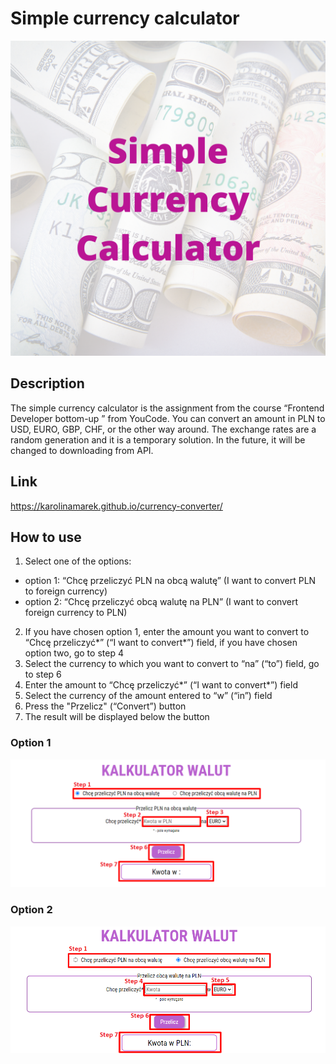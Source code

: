 # Simple currency calculator 
![](./image/SimpleCurrencyCalculator.png)
## Description 
The simple currency calculator is the assignment from the course “Frontend Developer bottom-up ” from YouCode. You can convert an amount in PLN to USD, EURO, GBP, CHF, or the other way around. The exchange rates are a random generation and it is a temporary solution. In the future, it will be changed to downloading from API.
## Link
https://karolinamarek.github.io/currency-converter/
## How to use 
1. Select one of the options:
- option 1: “Chcę przeliczyć PLN na obcą walutę”  (I want to convert PLN to foreign currency)
- option 2: “Chcę przeliczyć obcą walutę na PLN” (I want to convert foreign currency to PLN)
2. If you have chosen option 1, enter the amount you want to convert to “Chcę przeliczyć*” (“I want to convert*”) field, if you have chosen option two, go to step 4
3. Select the currency to which you want to convert to “na” (“to”) field, go to step 6
4. Enter the amount to “Chcę przeliczyć*” (“I want to convert*”) field
5. Select the currency of the amount entered to “w” (“in”) field 
6. Press the "Przelicz" (“Convert”) button
7. The result will be displayed below the button

### Option 1
![Option1](./image/Screenshot_1.png)
### Option 2
![Option2](./image/Screenshot_2.png)

